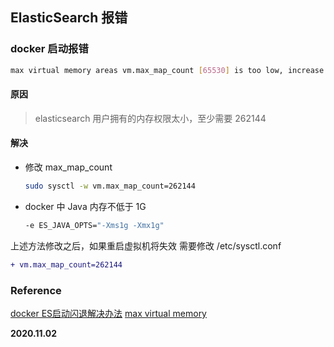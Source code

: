 ## ElasticSearch 报错

### docker 启动报错

```bash
max virtual memory areas vm.max_map_count [65530] is too low, increase to at least [262144]
```

#### 原因

> elasticsearch 用户拥有的内存权限太小，至少需要 262144

#### 解决

- 修改 max_map_count
  ```bash
  sudo sysctl -w vm.max_map_count=262144
  ```
- docker 中 Java 内存不低于 1G

  ```dockerfile
  -e ES_JAVA_OPTS="-Xms1g -Xmx1g"
  ```

上述方法修改之后，如果重启虚拟机将失效
需要修改 /etc/sysctl.conf

```diff
+ vm.max_map_count=262144
```

### Reference

[docker ES启动闪退解决办法](https://blog.csdn.net/tl1242616458/article/details/105602361/)
[max virtual memory](https://www.cnblogs.com/yidiandhappy/p/7714489.html)


**2020.11.02**
